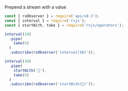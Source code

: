<!--
name:       
title:      startWith
pageTitle:  RxJS startWith operator example
desc:       Prepend a stream with a value
docsUrl:	https://rxjs.dev/api/operators/startWith
-->

Prepend a stream with a value

```js
const { rxObserver } = require('api/v0.3');
const { interval } = require('rxjs');
const { startWith, take } = require('rxjs/operators');

interval(10)
  .pipe(
    take(5)
  )
  .subscribe(rxObserver('interval(10)'));

interval(10)
  .pipe(
    startWith('🐶'),
    take(5)
  )
  .subscribe(rxObserver('startWith(🐶)'));
```